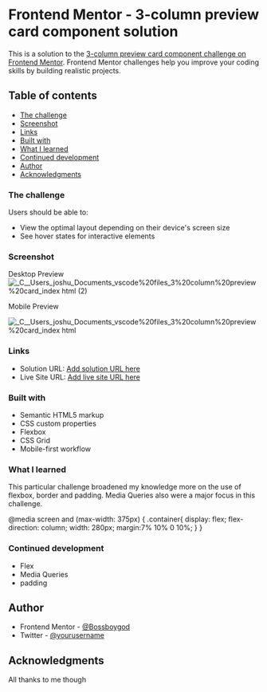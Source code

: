 # Frontend Mentor - 3-column preview card component solution

This is a solution to the [3-column preview card component challenge on Frontend Mentor](https://www.frontendmentor.io/challenges/3column-preview-card-component-pH92eAR2-). Frontend Mentor challenges help you improve your coding skills by building realistic projects. 

## Table of contents

  - [The challenge](#the-challenge)
  - [Screenshot](#screenshot)
  - [Links](#links)
  - [Built with](#built-with)
  - [What I learned](#what-i-learned)
  - [Continued development](#continued-development)
- [Author](#author)
- [Acknowledgments](#acknowledgments)

### The challenge

Users should be able to:

- View the optimal layout depending on their device's screen size
- See hover states for interactive elements

### Screenshot
Desktop Preview
![_C__Users_joshu_Documents_vscode%20files_3%20column%20preview%20card_index html (2)](https://user-images.githubusercontent.com/60978579/136705011-2eb2e048-e465-4683-b7ed-3d10b3ab90c0.png)

Mobile Preview

 ![_C__Users_joshu_Documents_vscode%20files_3%20column%20preview%20card_index html](https://user-images.githubusercontent.com/60978579/136705045-fcb7978a-05b7-43c6-a12e-576daed5eb0a.png)

### Links

- Solution URL: [Add solution URL here](https://your-solution-url.com)
- Live Site URL: [Add live site URL here](https://your-live-site-url.com)

### Built with

- Semantic HTML5 markup
- CSS custom properties
- Flexbox
- CSS Grid
- Mobile-first workflow

### What I learned

This particular challenge broadened my knowledge more on the use of flexbox, border and padding. Media Queries also were a major focus in this challenge.

@media screen and (max-width: 375px) {
    .container{
        display: flex;
        flex-direction: column;
        width: 280px;
        margin:7% 10% 0 10%;
    }
}

### Continued development

- Flex
- Media Queries
- padding


## Author

- Frontend Mentor - [@Bossboygod](https://www.frontendmentor.io/profile/Bossboygod)
- Twitter - [@yourusername](https://www.twitter.com/yourusername)


## Acknowledgments

All thanks to me though
